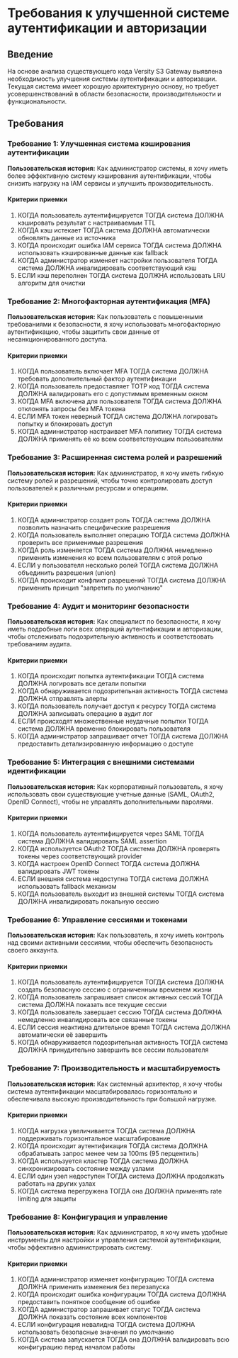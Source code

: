 # Требования к улучшенной системе аутентификации и авторизации

## Введение

На основе анализа существующего кода Versity S3 Gateway выявлена необходимость улучшения системы аутентификации и авторизации. Текущая система имеет хорошую архитектурную основу, но требует усовершенствований в области безопасности, производительности и функциональности.

## Требования

### Требование 1: Улучшенная система кэширования аутентификации

**Пользовательская история:** Как администратор системы, я хочу иметь более эффективную систему кэширования аутентификации, чтобы снизить нагрузку на IAM сервисы и улучшить производительность.

#### Критерии приемки

1. КОГДА пользователь аутентифицируется ТОГДА система ДОЛЖНА кэшировать результат с настраиваемым TTL
2. КОГДА кэш истекает ТОГДА система ДОЛЖНА автоматически обновлять данные из источника
3. КОГДА происходит ошибка IAM сервиса ТОГДА система ДОЛЖНА использовать кэшированные данные как fallback
4. КОГДА администратор изменяет настройки пользователя ТОГДА система ДОЛЖНА инвалидировать соответствующий кэш
5. ЕСЛИ кэш переполнен ТОГДА система ДОЛЖНА использовать LRU алгоритм для очистки

### Требование 2: Многофакторная аутентификация (MFA)

**Пользовательская история:** Как пользователь с повышенными требованиями к безопасности, я хочу использовать многофакторную аутентификацию, чтобы защитить свои данные от несанкционированного доступа.

#### Критерии приемки

1. КОГДА пользователь включает MFA ТОГДА система ДОЛЖНА требовать дополнительный фактор аутентификации
2. КОГДА пользователь предоставляет TOTP код ТОГДА система ДОЛЖНА валидировать его с допустимым временным окном
3. КОГДА MFA включена для пользователя ТОГДА система ДОЛЖНА отклонять запросы без MFA токена
4. ЕСЛИ MFA токен неверный ТОГДА система ДОЛЖНА логировать попытку и блокировать доступ
5. КОГДА администратор настраивает MFA политику ТОГДА система ДОЛЖНА применять её ко всем соответствующим пользователям

### Требование 3: Расширенная система ролей и разрешений

**Пользовательская история:** Как администратор, я хочу иметь гибкую систему ролей и разрешений, чтобы точно контролировать доступ пользователей к различным ресурсам и операциям.

#### Критерии приемки

1. КОГДА администратор создает роль ТОГДА система ДОЛЖНА позволить назначить специфические разрешения
2. КОГДА пользователь выполняет операцию ТОГДА система ДОЛЖНА проверить все применимые разрешения
3. КОГДА роль изменяется ТОГДА система ДОЛЖНА немедленно применить изменения ко всем пользователям с этой ролью
4. ЕСЛИ у пользователя несколько ролей ТОГДА система ДОЛЖНА объединить разрешения (union)
5. КОГДА происходит конфликт разрешений ТОГДА система ДОЛЖНА применить принцип "запретить по умолчанию"

### Требование 4: Аудит и мониторинг безопасности

**Пользовательская история:** Как специалист по безопасности, я хочу иметь подробные логи всех операций аутентификации и авторизации, чтобы отслеживать подозрительную активность и соответствовать требованиям аудита.

#### Критерии приемки

1. КОГДА происходит попытка аутентификации ТОГДА система ДОЛЖНА логировать все детали попытки
2. КОГДА обнаруживается подозрительная активность ТОГДА система ДОЛЖНА отправлять алерты
3. КОГДА пользователь получает доступ к ресурсу ТОГДА система ДОЛЖНА записывать операцию в аудит лог
4. ЕСЛИ происходят множественные неудачные попытки ТОГДА система ДОЛЖНА временно блокировать пользователя
5. КОГДА администратор запрашивает отчет ТОГДА система ДОЛЖНА предоставить детализированную информацию о доступе

### Требование 5: Интеграция с внешними системами идентификации

**Пользовательская история:** Как корпоративный пользователь, я хочу использовать свои существующие учетные данные (SAML, OAuth2, OpenID Connect), чтобы не управлять дополнительными паролями.

#### Критерии приемки

1. КОГДА пользователь аутентифицируется через SAML ТОГДА система ДОЛЖНА валидировать SAML assertion
2. КОГДА используется OAuth2 ТОГДА система ДОЛЖНА проверять токены через соответствующий provider
3. КОГДА настроен OpenID Connect ТОГДА система ДОЛЖНА валидировать JWT токены
4. ЕСЛИ внешняя система недоступна ТОГДА система ДОЛЖНА использовать fallback механизм
5. КОГДА пользователь выходит из внешней системы ТОГДА система ДОЛЖНА инвалидировать локальную сессию

### Требование 6: Управление сессиями и токенами

**Пользовательская история:** Как пользователь, я хочу иметь контроль над своими активными сессиями, чтобы обеспечить безопасность своего аккаунта.

#### Критерии приемки

1. КОГДА пользователь аутентифицируется ТОГДА система ДОЛЖНА создать безопасную сессию с ограниченным временем жизни
2. КОГДА пользователь запрашивает список активных сессий ТОГДА система ДОЛЖНА показать все текущие сессии
3. КОГДА пользователь завершает сессию ТОГДА система ДОЛЖНА немедленно инвалидировать все связанные токены
4. ЕСЛИ сессия неактивна длительное время ТОГДА система ДОЛЖНА автоматически её завершить
5. КОГДА обнаруживается подозрительная активность ТОГДА система ДОЛЖНА принудительно завершить все сессии пользователя

### Требование 7: Производительность и масштабируемость

**Пользовательская история:** Как системный архитектор, я хочу чтобы система аутентификации масштабировалась горизонтально и обеспечивала высокую производительность при большой нагрузке.

#### Критерии приемки

1. КОГДА нагрузка увеличивается ТОГДА система ДОЛЖНА поддерживать горизонтальное масштабирование
2. КОГДА происходит аутентификация ТОГДА система ДОЛЖНА обрабатывать запрос менее чем за 100ms (95 перцентиль)
3. КОГДА используется кластер ТОГДА система ДОЛЖНА синхронизировать состояние между узлами
4. ЕСЛИ один узел недоступен ТОГДА система ДОЛЖНА продолжать работать на других узлах
5. КОГДА система перегружена ТОГДА она ДОЛЖНА применять rate limiting для защиты

### Требование 8: Конфигурация и управление

**Пользовательская история:** Как администратор, я хочу иметь удобные инструменты для настройки и управления системой аутентификации, чтобы эффективно администрировать систему.

#### Критерии приемки

1. КОГДА администратор изменяет конфигурацию ТОГДА система ДОЛЖНА применить изменения без перезапуска
2. КОГДА происходит ошибка конфигурации ТОГДА система ДОЛЖНА предоставить понятное сообщение об ошибке
3. КОГДА администратор запрашивает статус ТОГДА система ДОЛЖНА показать состояние всех компонентов
4. ЕСЛИ конфигурация невалидна ТОГДА система ДОЛЖНА использовать безопасные значения по умолчанию
5. КОГДА система запускается ТОГДА она ДОЛЖНА валидировать всю конфигурацию перед началом работы